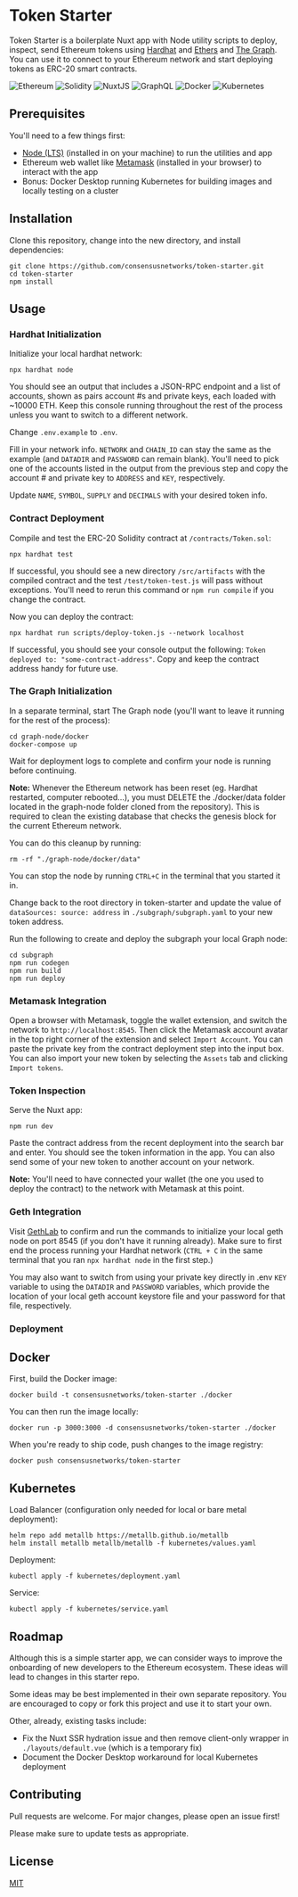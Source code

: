 # Token Starter

Token Starter is a boilerplate Nuxt app with Node utility scripts to deploy, inspect, send Ethereum tokens using [Hardhat](https://github.com/nomiclabs/hardhat) and [Ethers](https://github.com/ethers-io/ethers.js/) and [The Graph](https://github.com/graphprotocol/graph-node). You can use it to connect to your Ethereum network and start deploying tokens as ERC-20 smart contracts.

![Ethereum](https://img.shields.io/badge/Ethereum-3C3C3D?style=for-the-badge&logo=Ethereum&logoColor=white)
![Solidity](https://img.shields.io/badge/Solidity-%23363636.svg?style=for-the-badge&logo=solidity&logoColor=white)
![NuxtJS](https://img.shields.io/badge/Nuxt-black?style=for-the-badge&logo=nuxt.js&logoColor=white)
![GraphQL](https://img.shields.io/badge/-GraphQL-E10098?style=for-the-badge&logo=graphql&logoColor=white)
![Docker](https://img.shields.io/badge/docker-%230db7ed.svg?style=for-the-badge&logo=docker&logoColor=white)
![Kubernetes](https://img.shields.io/badge/kubernetes-%23326ce5.svg?style=for-the-badge&logo=kubernetes&logoColor=white)

## Prerequisites

You'll need to a few things first: 
- [Node (LTS)](https://nodejs.org/en/download/) (installed in on your machine) to run the utilities and app
- Ethereum web wallet like [Metamask](https://metamask.io/) (installed in your browser) to interact with the app
- Bonus: Docker Desktop running Kubernetes for building images and locally testing on a cluster
  
## Installation

Clone this repository, change into the new directory, and install dependencies:

```shell
git clone https://github.com/consensusnetworks/token-starter.git
cd token-starter
npm install
```

## Usage

### Hardhat Initialization

Initialize your local hardhat network:

```shell
npx hardhat node
```

You should see an output that includes a JSON-RPC endpoint and a list of accounts, shown as pairs account #s and private keys, each loaded with ~10000 ETH. Keep this console running throughout the rest of the process unless you want to switch to a different network.

Change `.env.example` to `.env`. 
   
Fill in your network info. `NETWORK` and `CHAIN_ID` can stay the same as the example (and `DATADIR` and `PASSWORD` can remain blank). You'll need to pick one of the accounts listed in the output from the previous step and copy the account # and private key to `ADDRESS` and `KEY`, respectively. 

Update `NAME`, `SYMBOL`, `SUPPLY` and `DECIMALS` with your desired token info. 

### Contract Deployment

Compile and test the ERC-20 Solidity contract at `/contracts/Token.sol`:

```shell
npx hardhat test
```

If successful, you should see a new directory `/src/artifacts` with the compiled contract and the test `/test/token-test.js` will pass without exceptions. You'll need to rerun this command or `npm run compile` if you change the contract.

Now you can deploy the contract:

```
npx hardhat run scripts/deploy-token.js --network localhost
```

If successful, you should see your console output the following: `Token deployed to: "some-contract-address"`. Copy and keep the contract address handy for future use.

### The Graph Initialization

In a separate terminal, start The Graph node (you'll want to leave it running for the rest of the process):

```shell
cd graph-node/docker
docker-compose up
```

Wait for deployment logs to complete and confirm your node is running before continuing. 

**Note:** Whenever the Ethereum network has been reset (eg. Hardhat restarted, computer rebooted…), you must DELETE the ./docker/data folder located in the graph-node folder cloned from the repository).
This is required to clean the existing database that checks the genesis block for the current Ethereum network. 

You can do this cleanup by running:

```shell
rm -rf "./graph-node/docker/data"
```

You can stop the node by running `CTRL+C` in the terminal that you started it in.

Change back to the root directory in token-starter and update the value of `dataSources: source: address` in `./subgraph/subgraph.yaml` to your new token address.

Run the following to create and deploy the subgraph your local Graph node:

```shell
cd subgraph
npm run codegen
npm run build
npm run deploy
```

### Metamask Integration

Open a browser with Metamask, toggle the wallet extension, and switch the network to `http://localhost:8545`. Then click the Metamask account avatar in the top right corner of the extension and select `Import Account`. You can paste the private key from the contract deployment step into the input box. You can also import your new token by selecting the `Assets` tab and clicking `Import tokens`.

### Token Inspection

Serve the Nuxt app:

```shell
npm run dev
```

Paste the contract address from the recent deployment into the search bar and enter. You should see the token information in the app. You can also send some of your new token to another account on your network.

**Note:** You'll need to have connected your wallet (the one you used to deploy the contract) to the network with Metamask at this point.

### Geth Integration

Visit [GethLab](https://github.com/natemiller1/GethLab) to confirm and run the commands to initialize your local geth node on port 8545 (if you don't have it running already). Make sure to first end the process running your Hardhat network (`CTRL + C` in the same terminal that you ran `npx hardhat node` in the first step.) 

You may also want to switch from using your private key directly in .env `KEY` variable to using the `DATADIR` and `PASSWORD` variables, which provide the location of your local geth account keystore file and your password for that file, respectively.

### Deployment

## Docker

First, build the Docker image:

```shell
docker build -t consensusnetworks/token-starter ./docker
```

You can then run the image locally:

```shell
docker run -p 3000:3000 -d consensusnetworks/token-starter ./docker
```

When you're ready to ship code, push changes to the image registry:

```shell
docker push consensusnetworks/token-starter
```

## Kubernetes

Load Balancer (configuration only needed for local or bare metal deployment):
```shell
helm repo add metallb https://metallb.github.io/metallb
helm install metallb metallb/metallb -f kubernetes/values.yaml
```

Deployment:
```shell
kubectl apply -f kubernetes/deployment.yaml
```

Service:
```shell
kubectl apply -f kubernetes/service.yaml
```

## Roadmap
Although this is a simple starter app, we can consider ways to improve the onboarding of new developers to the Ethereum ecosystem. These ideas will lead to changes in this starter repo. 

Some ideas may be best implemented in their own separate repository. You are encouraged to copy or fork this project and use it to start your own.

Other, already, existing tasks include:
- Fix the Nuxt SSR hydration issue and then remove client-only wrapper in `./layouts/default.vue` (which is a temporary fix)
- Document the Docker Desktop workaround for local Kubernetes deployment

## Contributing
Pull requests are welcome. For major changes, please open an issue first!

Please make sure to update tests as appropriate.

## License
[MIT](https://choosealicense.com/licenses/mit/)

